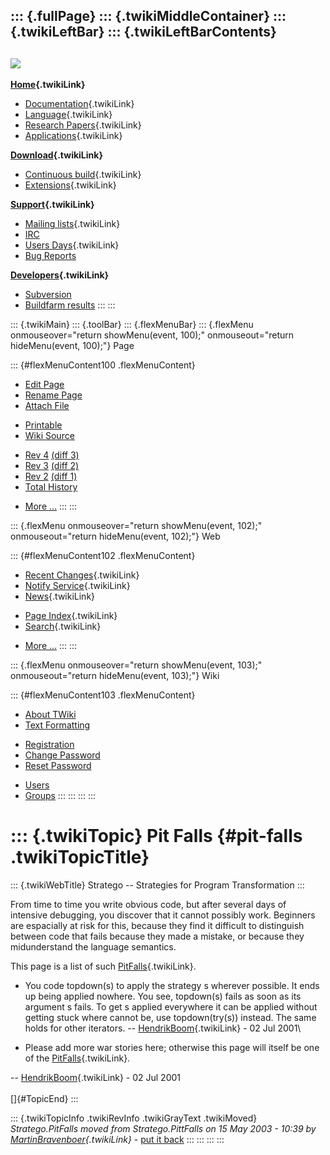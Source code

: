 ::: {.fullPage}
::: {.twikiMiddleContainer}
::: {.twikiLeftBar}
::: {.twikiLeftBarContents}
  ----------------------------------------------------------------------------------
  [![](../pub/Stratego/StrategoLogo/StrategoLogoTextlessWhite-100px.png)](WebHome)
  ----------------------------------------------------------------------------------

**[Home](WebHome){.twikiLink}**

-   [Documentation](StrategoDocumentation){.twikiLink}
-   [Language](StrategoLanguage){.twikiLink}
-   [Research Papers](StrategoPublications){.twikiLink}
-   [Applications](StrategoApplication){.twikiLink}

**[Download](StrategoDownload){.twikiLink}**

-   [Continuous build](ContinuousBuild){.twikiLink}
-   [Extensions](AdditionalPackageDownload){.twikiLink}

**[Support](StrategoSupport){.twikiLink}**

-   [Mailing lists](MailingList){.twikiLink}
-   [IRC](irc://irc.freenode.net/#stratego)
-   [Users Days](StrategoUsersDay){.twikiLink}
-   [Bug Reports](http://yellowgrass.org/project/StrategoXT)

**[Developers](StrategoDev){.twikiLink}**

-   [Subversion](https://svn.strategoxt.org/repos/StrategoXT/strategoxt/trunk)
-   [Buildfarm
    results](http://hydra.nixos.org/jobset/strategoxt/strategoxt-release/all)
:::
:::

::: {.twikiMain}
::: {.toolBar}
::: {.flexMenuBar}
::: {.flexMenu onmouseover="return showMenu(event, 100);" onmouseout="return hideMenu(event, 100);"}
Page

::: {#flexMenuContent100 .flexMenuContent}
-   [Edit
    Page](http://www.program-transformation.org/edit/Stratego/PitFalls?t=1536825607)
-   [Rename
    Page](http://www.program-transformation.org/rename/Stratego/PitFalls)
-   [Attach
    File](http://www.program-transformation.org/attach/Stratego/PitFalls)

<!-- -->

-   [Printable](http://www.program-transformation.org/view/Stratego/PitFalls?skin=print.pattern)
-   [Wiki
    Source](http://www.program-transformation.org/view/Stratego/PitFalls?skin=text&raw=on&contenttype=text/plain)

<!-- -->

-   [Rev
    4](http://www.program-transformation.org/view/Stratego/PitFalls?rev=1.4)
    [(diff 3)](http://www.program-transformation.org/rdiff/Stratego/PitFalls?rev1=1.4&rev2=1.3)
-   [Rev
    3](http://www.program-transformation.org/view/Stratego/PitFalls?rev=1.3)
    [(diff 2)](http://www.program-transformation.org/rdiff/Stratego/PitFalls?rev1=1.3&rev2=1.2)
-   [Rev
    2](http://www.program-transformation.org/view/Stratego/PitFalls?rev=1.2)
    [(diff 1)](http://www.program-transformation.org/rdiff/Stratego/PitFalls?rev1=1.2&rev2=1.1)
-   [Total
    History](http://www.program-transformation.org/rdiff/Stratego/PitFalls)

<!-- -->

-   [More
    \...](http://www.program-transformation.org/oops/Stratego/PitFalls?template=oopsmore&param1=1.4&param2=1.4)
:::
:::

::: {.flexMenu onmouseover="return showMenu(event, 102);" onmouseout="return hideMenu(event, 102);"}
Web

::: {#flexMenuContent102 .flexMenuContent}
-   [Recent Changes](WebChanges){.twikiLink}
-   [Notify Service](WebNotify){.twikiLink}
-   [News](WebNews){.twikiLink}

<!-- -->

-   [Page Index](WebIndex){.twikiLink}
-   [Search](WebSearch){.twikiLink}

<!-- -->

-   [More
    \...](http://www.program-transformation.org/oops/Stratego/PitFalls?template=oopsmore&param1=1.4&param2=1.4)
:::
:::

::: {.flexMenu onmouseover="return showMenu(event, 103);" onmouseout="return hideMenu(event, 103);"}
Wiki

::: {#flexMenuContent103 .flexMenuContent}
-   [About
    TWiki](http://www.program-transformation.org/view/TWiki/WebHome)
-   [Text
    Formatting](http://www.program-transformation.org/view/TWiki/TextFormattingRules)

<!-- -->

-   [Registration](http://www.program-transformation.org/view/TWiki/TWikiRegistration)
-   [Change
    Password](http://www.program-transformation.org/view/TWiki/ChangePassword)
-   [Reset
    Password](http://www.program-transformation.org/view/TWiki/ResetPassword)

<!-- -->

-   [Users](http://www.program-transformation.org/view/Main/TWikiUsers)
-   [Groups](http://www.program-transformation.org/view/Main/TWikiGroups)
:::
:::
:::
:::

::: {.twikiTopic}
Pit Falls {#pit-falls .twikiTopicTitle}
=========

::: {.twikiWebTitle}
Stratego \-- Strategies for Program Transformation
:::

From time to time you write obvious code, but after several days of
intensive debugging, you discover that it cannot possibly work.
Beginners are espacially at risk for this, because they find it
difficult to distinguish between code that fails because they made a
mistake, or because they midunderstand the language semantics.

This page is a list of such [PitFalls](PitFalls){.twikiLink}.

-   You code topdown(s) to apply the strategy s wherever possible. It
    ends up being applied nowhere. You see, topdown(s) fails as soon as
    its argument s fails. To get s applied everywhere it can be applied
    without getting stuck where cannot be, use topdown(try(s)) instead.
    The same holds for other iterators. \--
    [HendrikBoom](../Main/HendrikBoom){.twikiLink} - 02 Jul 2001\

<!-- -->

-   Please add more war stories here; otherwise this page will itself be
    one of the [PitFalls](PitFalls){.twikiLink}.

\-- [HendrikBoom](../Main/HendrikBoom){.twikiLink} - 02 Jul 2001\
\
[]{#TopicEnd}
:::

::: {.twikiTopicInfo .twikiRevInfo .twikiGrayText .twikiMoved}
*Stratego.PitFalls moved from Stratego.PittFalls on 15 May 2003 - 10:39
by [MartinBravenboer](../Main/MartinBravenboer){.twikiLink}* - [put it
back](http://www.program-transformation.org/rename/Stratego/PitFalls?newweb=Stratego&newtopic=PittFalls&confirm=on "Click to move topic back to previous location, with option to change references.")
:::
:::
:::
:::
